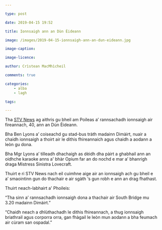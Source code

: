 ```yaml
---

type: post

date: 2019-04-15 19:52

title: Ionnsaigh ann an Dùn Èideann

image: /images/2019-04-15-ionnsaigh-ann-an-dun-eideann.jpg

image-caption:

image-licence:

author: Crìstean MacMhìcheil

comments: true

categories:
    - alba
    - lagh

tags:

---
```


Tha [STV News](https://stv.tv/news/east-central/1437007-drag-artist-attacked-on-street-in-early-morning-attack/) ag aithris gu bheil am Poileas a’ rannsachadh ionnsaigh air fireannach, 40, ann an Dùn Èideann.

<!--more-->

Bha Ben Lyons a’ coiseachd gu stad-bus tràth madainn Dimàirt, nuair a chaidh ionnsaigh a thoirt air le dithis fhireannaich agus chaidh a aodann a leòn gu dona.

Bha Mgr Lyons a’ tilleadh dhachaigh as dèidh dha pàirt a ghabhail ann an oidhche karaoke anns a' bhàr Opium far an do nochd e mar a’ bhanrigh draga Mistress Sinistra Lovecraft.

Thuirt e ri STV News nach eil cuimhne aige air an ionnsaigh ach gu bheil e a’ smaointinn gun do thachair e air sgàth ‘s gun robh e ann an drag fhathast.

Thuirt neach-labhairt a' Phoileis:

“Tha sinn a’ rannsachadh ionnsaigh dona a thachair air South Bridge mu 3.20 madainn Dimàirt.”

“Chaidh neach a dhlùthachadh le dithis fhireannach, a thug ionnsaigh briathrail agus corporra orra, gan fhàgail le leòn mun aodann a bha feumach air cùram san ospadal.”
